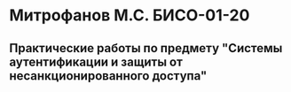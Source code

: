 # Митрофанов М.С. БИСО-01-20

## Практические работы по предмету "Системы аутентификации и защиты от несанкционированного доступа"
